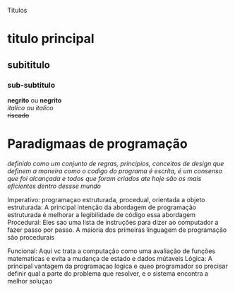 Titulos

# titulo principal
## subititulo
### sub-subtitulo

**negrito** ou __negrito__  
*italico* ou _italico_    
~~riscado~~                     

# Paradigmaas de programação 

*definido como um conjunto de regras, principios, conceitos de design que definem a maneira como o codigo do programa é escrita, é um consenso que foi alcançada 
e todos que foram criados ate hoje são os mais eficientes dentro dessse mundo*

Imperativo: programaçao estruturada, procedual, orientada a objeto
estruturada: A principal intenção da abordagem de programação estruturada é melhorar a legibilidade de código essa abordagem
Procedural: Eles sao uma lista de instruções para dizer ao computador a fazer passo por passo. A maioria dos primeiras linguagem de programação são procedurais

Funcional: Aqui vc trata  a computação como uma avaliação  de funções matematicas e evita a mudança de estado e dados mútaveis 
Lógica: A principal vantagem da programaçao logica e queo programador so precisar definir qual a parte do problema que resolver, e o sistema encontra a melhor soluçao